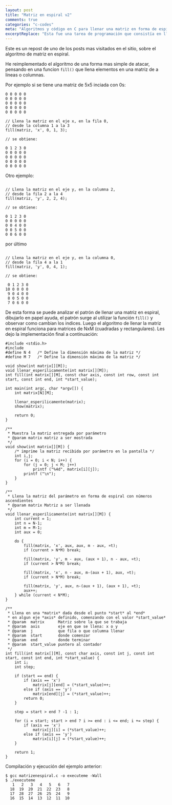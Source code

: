 ```yaml
---
layout: post
title: "Matriz en espiral v2"
comments: true
categories: "c-codes"
meta: "Algoritmos y código en C para llenar una matriz en forma de espiral o caracol. De adentro a afuera o afuera hacia adentro."
excerptReplace: "Esta fue una tarea de programación que consistía en llenar una matriz en forma de espiral o caracol."
---
```


Este es un repost de uno de los posts mas visitados en el sitio, sobre el algoritmo de matriz en espiral. 

He reimplementado el algoritmo de una forma mas simple de atacar, pensando en una funcion `fill()` que llena elementos en una matriz de a lineas o columnas.

Por ejemplo si se tiene una matriz de 5x5 inciada con 0s:

<pre><code class="language-c">0 0 0 0 0
0 0 0 0 0
0 0 0 0 0
0 0 0 0 0
0 0 0 0 0

// Llena la matriz en el eje x, en la fila 0,
// desde la columna 1 a la 3
fill(matriz, 'x', 0, 1, 3); 

// se obtiene:

0 1 2 3 0
0 0 0 0 0
0 0 0 0 0
0 0 0 0 0
0 0 0 0 0
</code></pre>

Otro ejemplo:

<pre><code class="language-c">
// Llena la matriz en el eje y, en la columna 2,
// desde la fila 2 a la 4
fill(matriz, 'y', 2, 2, 4); 

// se obtiene:

0 1 2 3 0
0 0 0 0 0
0 0 4 0 0
0 0 5 0 0
0 0 6 0 0
</code></pre>

por último

<pre><code class="language-c">
// Llena la matriz en el eje y, en la columna 0,
// desde la fila 4 a la 1
fill(matriz, 'y', 0, 4, 1); 

// se obtiene:

 0 1 2 3 0
10 0 0 0 0
 9 0 4 0 0
 8 0 5 0 0
 7 0 6 0 0
</code></pre>
De esta forma se puede analizar el patrón de llenar una matriz en espiral, dibujarlo en papel ayuda, el patrón surge al utilizar la función `fill()` y observar como cambian los indices. Luego el algoritmo de llenar la matriz en espiral funciona para matrices de NxM (cuadradas y rectangulares). Les dejo la implementación final a continuación:


<pre class="linenos"><code class="language-c">#include &lt;stdio.h>
#include <stdio.h>
#define N 4   /* Define la dimensión máxima de la matriz */
#define M 7   /* Define la dimensión máxima de la matriz */

void show(int matrix[][M]);
void llenar_esperilicamente(int matrix[][M]);
int fill(int matrix[][M], const char axis, const int row, const int start, const int end, int *start_value);

int main(int argc, char *argv[]) {
    int matrix[N][M];

    llenar_esperilicamente(matrix);
    show(matrix);

    return 0;
}

/**
 * Muestra la matriz entregada por parámetro
 * @param matrix matriz a ser mostrada
 */
void show(int matrix[][M]) {
    /* imprime la matriz recibida por parámetro en la pantalla */
    int i,j;
    for (i = 0; i < N; i++) {
        for (j = 0; j < M; j++)
            printf ("%4d", matrix[i][j]);
        printf ("\n");
    }
}

/**
 * Llena la matriz del parámetro en forma de espiral con números ascendientes
 * @param matrix Matriz a ser llenada
 */
void llenar_esperilicamente(int matrix[][M]) {
    int current = 1;
    int n = N-1;
    int m = M-1;
    int aux = 0;

    do {
        fill(matrix, 'x', aux, aux, m - aux, &current);
        if (current > N*M) break;

        fill(matrix, 'y', m - aux, (aux + 1), n - aux, &current);
        if (current > N*M) break;

        fill(matrix, 'x', n - aux, m-(aux + 1), aux, &current);
        if (current > N*M) break;

        fill(matrix, 'y', aux, n-(aux + 1), (aux + 1), &current);
        aux++;
    } while (current < N*M);
}

/**
 * Llena en una *matrix* dada desde el punto *start* al *end*
 * en algun eje *axis* definido, comenzando con el valor *start_value*
 * @param  matrix      Matriz sobre la que se trabaja
 * @param  axis        eje en que se llena: x o y
 * @param  j           que fila o que columna llenar
 * @param  start       donde comenzar
 * @param  end         donde terminar
 * @param  start_value puntero al contador
 */
int fill(int matrix[][M], const char axis, const int j, const int start, const int end, int *start_value) {
    int i;
    int step;

    if (start == end) {
        if (axis == 'x')
            matrix[j][end] = (*start_value)++;
        else if (axis == 'y')
            matrix[end][j] = (*start_value)++;
        return 0;
    }

    step = start > end ? -1 : 1;

    for (i = start; start > end ? i >= end : i <= end; i += step) {
        if (axis == 'x')
            matrix[j][i] = (*start_value)++;
        else if (axis == 'y')
            matrix[i][j] = (*start_value)++;
    }

    return 1;
}
</code></pre>

Compilación y ejecución del ejemplo anterior:

<pre><code class="language-bash">$ gcc matrizenespiral.c -o executeme -Wall
$ ./executeme
   1   2   3   4   5   6   7
  18  19  20  21  22  23   8
  17  28  27  26  25  24   9
  16  15  14  13  12  11  10
</code></pre>


